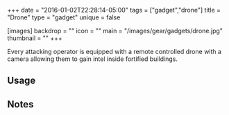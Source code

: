 +++
date = "2016-01-02T22:28:14-05:00"
tags = ["gadget","drone"]
title = "Drone"
type = "gadget"
unique = false

[images]
  backdrop = ""
  icon = ""
  main = "/images/gear/gadgets/drone.jpg"
  thumbnail = ""
+++

Every attacking operator is equipped with a remote controlled drone with a camera allowing them to gain intel inside fortified buildings.

## Usage

## Notes
